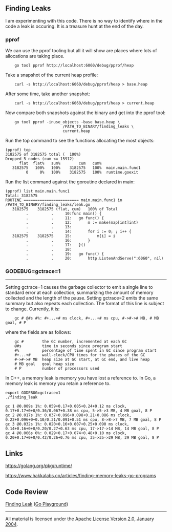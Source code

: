 ## Finding Leaks

I am experimenting with this code. There is no way to identify where in the
code a leak is occuring. It is a treasure hunt at the end of the day.

### pprof

We can use the pprof tooling but all it will show are places where lots of
allocations are taking place.

		go tool pprof http://localhost:6060/debug/pprof/heap

Take a snapshot of the current heap profile:

		curl -s http://localhost:6060/debug/pprof/heap > base.heap

After some time, take another snapshot:

		curl -s http://localhost:6060/debug/pprof/heap > current.heap

Now compare both snapshots against the binary and get into the pprof tool:

		go tool pprof -inuse_objects -base base.heap \
                             /PATH_TO_BINARY/finding_leaks \
                             current.heap

Run the top command to see the functions allocating the most objects:

    (pprof) top
    3182575 of 3182575 total (  100%)
    Dropped 5 nodes (cum <= 15912)
          flat  flat%   sum%        cum   cum%
       3182575   100%   100%    3182575   100%  main.main.func1
             0     0%   100%    3182575   100%  runtime.goexit

Run the list command against the goroutine declared in main:

    (pprof) list main.main.func1
    Total: 3182575
    ROUTINE ======================== main.main.func1 in /PATH_TO_BINARY/finding_leaks/leak.go
       3182575    3182575 (flat, cum)   100% of Total
             .          .     10:func main() {
             .          .     11:	go func() {
             .          .     12:		m := make(map[int]int)
             .          .     13:
             .          .     14:		for i := 0; ; i++ {
       3182575    3182575     15:			m[i] = i
             .          .     16:		}
             .          .     17:	}()
             .          .     18:
             .          .     19:	go func() {
             .          .     20:		http.ListenAndServe(":6060", nil)

### GODEBUG=gctrace=1
-----------------------------------------------------------------------------
Setting gctrace=1 causes the garbage collector to emit a single line
to standard error at each collection, summarizing the amount of memory collected
and the length of the pause. Setting gctrace=2 emits the same summary but also
repeats each collection. The format of this line is subject to change.
Currently, it is:

		gc # @#s #%: #+...+# ms clock, #+...+# ms cpu, #->#-># MB, # MB goal, # P

where the fields are as follows:

		gc #        the GC number, incremented at each GC
		@#s         time in seconds since program start
		#%          percentage of time spent in GC since program start
		#+...+#     wall-clock/CPU times for the phases of the GC
		#->#-># MB  heap size at GC start, at GC end, and live heap
		# MB goal   goal heap size
		# P         number of processors used

In C++, a memory leak is memory you have lost a reference to.
In Go, a memory leak is memory you retain a reference to.

    export GODEBUG=gctrace=1
    ./finding_leak

    gc 1 @0.009s 1%: 0.059+0.17+0.005+0.24+0.12 ms clock, 0.17+0.17+0+0/0.36/0.067+0.38 ms cpu, 5->5->3 MB, 4 MB goal, 8 P
    gc 2 @0.017s 1%: 0.037+0.096+0.098+0.21+0.086 ms clock, 0.22+0.096+0+0.10/0.31/0.091+0.51 ms cpu, 8->8->7 MB, 7 MB goal, 8 P
    gc 3 @0.032s 1%: 0.020+0.16+0.007+0.25+0.090 ms clock, 0.14+0.16+0+0/0.20/0.27+0.63 ms cpu, 17->17->14 MB, 14 MB goal, 8 P
    gc 4 @0.066s 0%: 0.029+0.17+0.074+0.48+0.10 ms clock, 0.20+0.17+0+0/0.42/0.26+0.76 ms cpu, 35->35->29 MB, 29 MB goal, 8 P

## Links

https://golang.org/pkg/runtime/

https://www.hakkalabs.co/articles/finding-memory-leaks-go-programs

## Code Review

[Finding Leak](leak.go) ([Go Playground](https://play.golang.org/p/_CbgE89cyO))
___
All material is licensed under the [Apache License Version 2.0, January 2004](http://www.apache.org/licenses/LICENSE-2.0).
